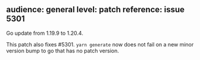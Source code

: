 audience: general
level: patch
reference: issue 5301
---
Go update from 1.19.9 to 1.20.4.

This patch also fixes #5301. `yarn generate` now does not fail on a new minor version bump to go that has no patch version.
